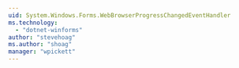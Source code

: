 ```yaml
---
uid: System.Windows.Forms.WebBrowserProgressChangedEventHandler
ms.technology: 
  - "dotnet-winforms"
author: "stevehoag"
ms.author: "shoag"
manager: "wpickett"
---
```

